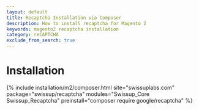 ```yaml
---
layout: default
title: Recaptcha Installation via Composer
description: How to install recaptcha for Magento 2
keywords: magento2 recaptcha installation
category: reCAPTCHA
exclude_from_search: true
---
```


# Installation

{% include installation/m2/composer.html site="swissuplabs.com" package="swissup/recaptcha" modules="Swissup_Core Swissup_Recaptcha" preinstall="composer require google/recaptcha" %}
